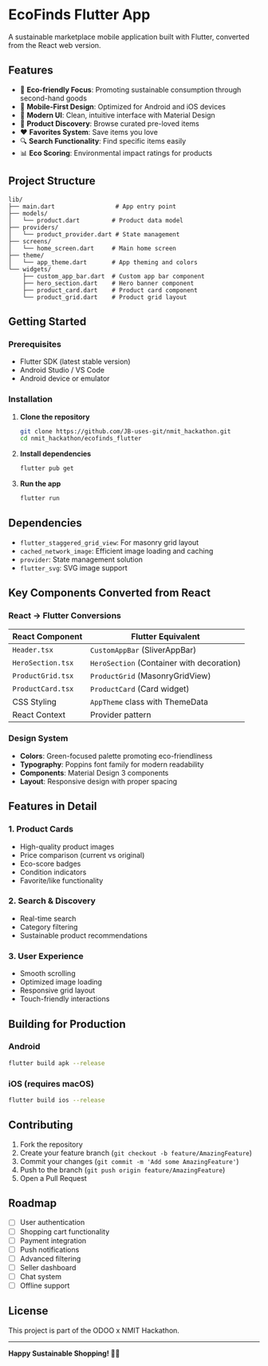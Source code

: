 # EcoFinds Flutter App

A sustainable marketplace mobile application built with Flutter, converted from the React web version.

## Features

- 🌱 **Eco-friendly Focus**: Promoting sustainable consumption through second-hand goods
- 📱 **Mobile-First Design**: Optimized for Android and iOS devices
- 🎨 **Modern UI**: Clean, intuitive interface with Material Design
- 💚 **Product Discovery**: Browse curated pre-loved items
- ❤️ **Favorites System**: Save items you love
- 🔍 **Search Functionality**: Find specific items easily
- 📊 **Eco Scoring**: Environmental impact ratings for products

## Project Structure

```
lib/
├── main.dart                 # App entry point
├── models/
│   └── product.dart         # Product data model
├── providers/
│   └── product_provider.dart # State management
├── screens/
│   └── home_screen.dart     # Main home screen
├── theme/
│   └── app_theme.dart       # App theming and colors
└── widgets/
    ├── custom_app_bar.dart  # Custom app bar component
    ├── hero_section.dart    # Hero banner component
    ├── product_card.dart    # Product card component
    └── product_grid.dart    # Product grid layout
```

## Getting Started

### Prerequisites

- Flutter SDK (latest stable version)
- Android Studio / VS Code
- Android device or emulator

### Installation

1. **Clone the repository**
   ```bash
   git clone https://github.com/JB-uses-git/nmit_hackathon.git
   cd nmit_hackathon/ecofinds_flutter
   ```

2. **Install dependencies**
   ```bash
   flutter pub get
   ```

3. **Run the app**
   ```bash
   flutter run
   ```

## Dependencies

- `flutter_staggered_grid_view`: For masonry grid layout
- `cached_network_image`: Efficient image loading and caching
- `provider`: State management solution
- `flutter_svg`: SVG image support

## Key Components Converted from React

### React → Flutter Conversions

| React Component | Flutter Equivalent |
|---|---|
| `Header.tsx` | `CustomAppBar` (SliverAppBar) |
| `HeroSection.tsx` | `HeroSection` (Container with decoration) |
| `ProductGrid.tsx` | `ProductGrid` (MasonryGridView) |
| `ProductCard.tsx` | `ProductCard` (Card widget) |
| CSS Styling | `AppTheme` class with ThemeData |
| React Context | Provider pattern |

### Design System

- **Colors**: Green-focused palette promoting eco-friendliness
- **Typography**: Poppins font family for modern readability
- **Components**: Material Design 3 components
- **Layout**: Responsive design with proper spacing

## Features in Detail

### 1. Product Cards
- High-quality product images
- Price comparison (current vs original)
- Eco-score badges
- Condition indicators
- Favorite/like functionality

### 2. Search & Discovery
- Real-time search
- Category filtering
- Sustainable product recommendations

### 3. User Experience
- Smooth scrolling
- Optimized image loading
- Responsive grid layout
- Touch-friendly interactions

## Building for Production

### Android
```bash
flutter build apk --release
```

### iOS (requires macOS)
```bash
flutter build ios --release
```

## Contributing

1. Fork the repository
2. Create your feature branch (`git checkout -b feature/AmazingFeature`)
3. Commit your changes (`git commit -m 'Add some AmazingFeature'`)
4. Push to the branch (`git push origin feature/AmazingFeature`)
5. Open a Pull Request

## Roadmap

- [ ] User authentication
- [ ] Shopping cart functionality
- [ ] Payment integration
- [ ] Push notifications
- [ ] Advanced filtering
- [ ] Seller dashboard
- [ ] Chat system
- [ ] Offline support

## License

This project is part of the ODOO x NMIT Hackathon.

---

**Happy Sustainable Shopping! 🌱📱**
